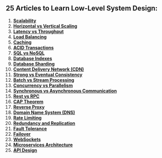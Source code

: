 ## 25 Articles to Learn Low-Level System Design:

1. **[Scalability](https://lnkd.in/gq4hW9qx)**
2. **[Horizontal vs Vertical Scaling](https://lnkd.in/g8qcwRCy)**
3. **[Latency vs Throughput](https://lnkd.in/gDAx6QQd)**
4. **[Load Balancing](https://lnkd.in/gefSiXEJ)**
5. **[Caching](https://lnkd.in/gAp-9udf)**
6. **[ACID Transactions](https://lnkd.in/g-sjsMwX)**
7. **[SQL vs NoSQL](https://lnkd.in/gwCe58TU)**
8. **[Database Indexes](https://lnkd.in/gE_q5m_g)**
9. **[Database Sharding](https://lnkd.in/gFdNxDrU)**
10. **[Content Delivery Network (CDN)](https://lnkd.in/g52_UfE7)**
11. **[Strong vs Eventual Consistency](https://lnkd.in/gPHDVJvh)**
12. **[Batch vs Stream Processing](https://lnkd.in/gdWp3buk)**
13. **[Concurrency vs Parallelism](https://lnkd.in/gWbTxQwx)**
14. **[Synchronous vs Asynchronous Communication](https://lnkd.in/gddRad5S)**
15. **[Rest vs RPC](https://lnkd.in/gVGeh3VV)**
16. **[CAP Theorem](https://lnkd.in/gjtcJxeN)**
17. **[Reverse Proxy](https://lnkd.in/gAJNdXXR)**
18. **[Domain Name System (DNS)](https://lnkd.in/gfyGiEmN)**
19. **[Rate Limiting](https://lnkd.in/gTBMC-bk)**
20. **[Redundancy and Replication](https://lnkd.in/gAz9FDAb)**
21. **[Fault Tolerance](https://lnkd.in/guiDtdXT)**
22. **[Failover](https://lnkd.in/g-eH-Pvf)**
23. **[WebSockets](https://lnkd.in/gzdAdBNC)**
24. **[Microservices Architecture](https://lnkd.in/gm_7-_hS)**
25. **[API Design](https://lnkd.in/g6tHgXr7)**

